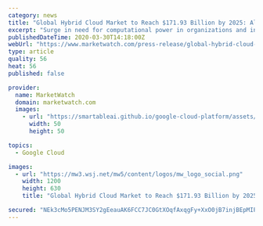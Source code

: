 ```yaml
---
category: news
title: "Global Hybrid Cloud Market to Reach $171.93 Billion by 2025: Allied Market Research"
excerpt: "Surge in need for computational power in organizations and increase in awareness regarding benefits of hybrid cloud fuel the growth of the global hybrid cloud market. Geographical"
publishedDateTime: 2020-03-30T14:18:00Z
webUrl: "https://www.marketwatch.com/press-release/global-hybrid-cloud-market-to-reach-17193-billion-by-2025-allied-market-research-2020-03-30"
type: article
quality: 56
heat: 56
published: false

provider:
  name: MarketWatch
  domain: marketwatch.com
  images:
    - url: "https://smartableai.github.io/google-cloud-platform/assets/images/organizations/marketwatch.com-50x50.jpg"
      width: 50
      height: 50

topics:
  - Google Cloud

images:
  - url: "https://mw3.wsj.net/mw5/content/logos/mw_logo_social.png"
    width: 1200
    height: 630
    title: "Global Hybrid Cloud Market to Reach $171.93 Billion by 2025: Allied Market Research"

secured: "NEk3cMo5PENJM3SY2gEeauAK6FCC7JC0GtXOqfAxqgFy+XxO0jB7injBEpMIPg+TYoafbhM0JlJJJ625gS0GaNdIQK2a2x77JJr32BhaRonb9hLw48Wwlchav5VGYFNsZjbrFbPNKFhcmr5pz4WWOgXEtBhLL4YjbGiHDLBGo9fuToVqvAvmZPF5r1DZVTYvynLKVlElE1+eQV2rcnH+72w5Ga0VCHUZg01Vk009+Eppb+HLaut991thmrK6+lMWcYpzpC4ljmplcU6AIARnXgMxgEPhDIyZhuXzFdRx2btfaLCSTp7HR7i66o52sNm4;qqPujn6CoGAam6jsNaMDoQ=="
---
```


